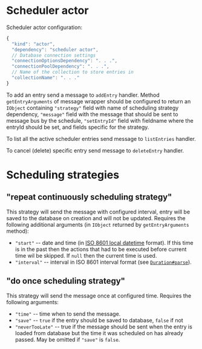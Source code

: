 # Scheduler actor

Scheduler actor configuration:

``` JavaScript
{
  "kind": "actor",
  "dependency": "scheduler actor",
  // Database connection settings
  "connectionOptionsDependency": ". . .",
  "connectionPoolDependency": ". . .",
  // Name of the collection to store entries in
  "collectionName": ". . ."
}
```

To add an entry send a message to `addEntry` handler. Method `getEntryArguments` of message wrapper should be configured to return an `IObject` containing `"strategy"` field with name of scheduling strategy dependency, `"message"` field with the message that should be sent to message bus by the schedule, `"setEntryId"` field with fieldname where the entryId should be set, and fields specific for the strategy.

To list all the active scheduler entries send message to `listEntries` handler.

To cancel (delete) specific entry send message to `deleteEntry` handler.

# Scheduling strategies
## "repeat continuously scheduling strategy"

This strategy will send the message with configured interval, entry will be saved to the database on creation and will not be updated. Requires the following additional arguments (in `IObject` returned by `getEntryArguments` method):
- `"start"` -- date and time (in [ISO 8601 local datetime](https://docs.oracle.com/javase/8/docs/api/java/time/format/DateTimeFormatter.html#ISO_LOCAL_DATE_TIME) format). If this time is in the past then the actions that had to be executed before current time wil be skipped. If `null` then the current time is used.
- `"interval"` -- interval in ISO 8601 interval format (see [`Duration#parse`](https://docs.oracle.com/javase/8/docs/api/java/time/Duration.html#parse-java.lang.CharSequence-)).
## "do once scheduling strategy"

This strategy will send the message once at configured time. Requires the following arguments:
- `"time"` -- time when to send the message.
- `"save"` -- `true` if the entry should be saved to database, `false` if not
- `"neverTooLate"` -- true if the message should be sent when the entry is loaded from database but the time it was scheduled on has already passed. May be omitted if `"save"` is `false`.
